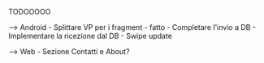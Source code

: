 TODOOOOO 

--> Android
    - Splittare VP per i fragment - fatto
    - Completare l'invio a DB
    - Implementare la ricezione dal DB
    - Swipe update
    
--> Web
    - Sezione Contatti e About?

